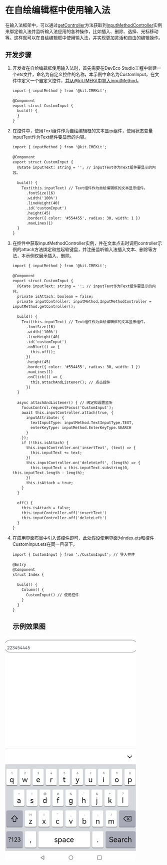 # 在自绘编辑框中使用输入法

在输入法框架中，可以通过[getController](../reference/apis-ime-kit/js-apis-inputmethod.md#inputmethodgetcontroller9)方法获取到[InputMethodController](../reference/apis-ime-kit/js-apis-inputmethod.md#inputmethodcontroller)实例来绑定输入法并监听输入法应用的各种操作，比如插入、删除、选择、光标移动等。这样就可以在自绘编辑框中使用输入法，并实现更加灵活和自由的编辑操作。

## 开发步骤

1. 开发者在自绘编辑框使用输入法时，首先需要在DevEco Studio工程中新建一个ets文件，命名为自定义控件的名称，本示例中命名为CustomInput，在文件中定义一个自定义控件，并从@kit.IMEKit中导入inputMethod。

   ```ets
   import { inputMethod } from '@kit.IMEKit';
   
   @Component
   export struct CustomInput {
     build() {
     }
   }
   ```

2. 在控件中，使用Text组件作为自绘编辑框的文本显示组件，使用状态变量inputText作为Text组件要显示的内容。

   ```ets
   import { inputMethod } from '@kit.IMEKit';
   
   @Component
   export struct CustomInput {
     @State inputText: string = ''; // inputText作为Text组件要显示的内容。
     
     build() {
       Text(this.inputText) // Text组件作为自绘编辑框的文本显示组件。
         .fontSize(16)
         .width('100%')
         .lineHeight(40)
         .id('customInput')
         .height(45)
         .border({ color: '#554455', radius: 30, width: 1 })
         .maxLines(1)
     }
   }
   ```

3. 在控件中获取inputMethodController实例，并在文本点击时调用controller示例的attach方法绑定和拉起软键盘，并注册监听输入法插入文本、删除等方法，本示例仅展示插入、删除。

   ```ets
   import { inputMethod } from '@kit.IMEKit';
   
   @Component
   export struct CustomInput {
     @State inputText: string = ''; // inputText作为Text组件要显示的内容。
     private isAttach: boolean = false;
     private inputController: inputMethod.InputMethodController = inputMethod.getController();
   
     build() {
       Text(this.inputText) // Text组件作为自绘编辑框的文本显示组件。
         .fontSize(16)
         .width('100%')
         .lineHeight(40)
         .id('customInput')
         .onBlur(() => {
           this.off();
         })
         .height(45)
         .border({ color: '#554455', radius: 30, width: 1 })
         .maxLines(1)
         .onClick(() => {
           this.attachAndListener(); // 点击控件
         })
     }
   
     async attachAndListener() { // 绑定和设置监听
       focusControl.requestFocus('CustomInput');
       await this.inputController.attach(true, {
         inputAttribute: {
           textInputType: inputMethod.TextInputType.TEXT,
           enterKeyType: inputMethod.EnterKeyType.SEARCH
         }
       });
       if (!this.isAttach) {
         this.inputController.on('insertText', (text) => {
           this.inputText += text;
         })
         this.inputController.on('deleteLeft', (length) => {
           this.inputText = this.inputText.substring(0, this.inputText.length - length);
         })
         this.isAttach = true;
       }
     }

     off() {
       this.isAttach = false;
       this.inputController.off('insertText')
       this.inputController.off('deleteLeft')
     }
   }
   ```

4. 在应用界面布局中引入该控件即可，此处假设使用界面为Index.ets和控件CustomInput.ets在同一目录下。

   ```ets
   import { CustomInput } from './CustomInput'; // 导入控件
   
   @Entry
   @Component
   struct Index {
   
     build() {
       Column() {
         CustomInput() // 使用控件
       }
     }
   }
   ```

   ## 示例效果图
  ![示例效果图](./figures/image-1.png)